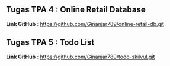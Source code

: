 ## Tugas TPA 4 : Online Retail Database
**Link GitHub** : https://github.com/Ginanjar789/online-retail-db.git

## Tugas TPA 5 : Todo List
**Link GitHub** : https://github.com/Ginanjar789/todo-skilvul.git

